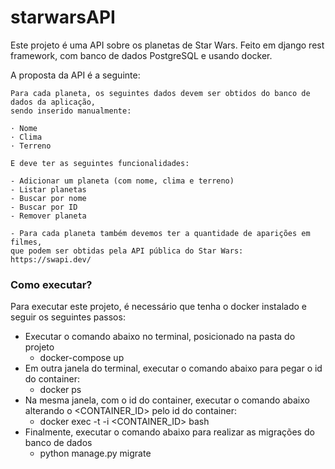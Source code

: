 # starwarsAPI

Este projeto é uma API sobre os planetas de Star Wars.
Feito em django rest framework, com banco de dados PostgreSQL e usando docker.

A proposta da API é a seguinte:
``` 
Para cada planeta, os seguintes dados devem ser obtidos do banco de dados da aplicação, 
sendo inserido manualmente:

· Nome
· Clima
· Terreno

E deve ter as seguintes funcionalidades:

- Adicionar um planeta (com nome, clima e terreno)
- Listar planetas
- Buscar por nome
- Buscar por ID
- Remover planeta 

- Para cada planeta também devemos ter a quantidade de aparições em filmes, 
que podem ser obtidas pela API pública do Star Wars: https://swapi.dev/
```

### Como executar?
Para executar este projeto, é necessário que tenha o docker instalado e seguir os seguintes passos:

- Executar o comando abaixo no terminal, posicionado na pasta do projeto
    - docker-compose up
- Em outra janela do terminal, executar o comando abaixo para pegar o id do container:
    - docker ps
- Na mesma janela, com o id do container, executar o comando abaixo alterando o <CONTAINER_ID>  pelo id do container:
    - docker exec -t -i <CONTAINER_ID> bash
- Finalmente, executar o comando abaixo para realizar as migrações do banco de dados
    - python manage.py migrate 